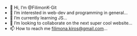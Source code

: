 - 👋 Hi, I’m @FilimonK-Git
- 👀 I’m interested in web-dev and programming in general...
- 🌱 I’m currently learning JS...
- 💞️ I’m looking to collaborate on the next super cool website...
- 📫 How to reach me filimona.kiros@gmail.com...

<!---
FilimonK-Git/FilimonK-Git is a ✨ special ✨ repository because its `README.md` (this file) appears on your GitHub profile.
You can click the Preview link to take a look at your changes.
--->
